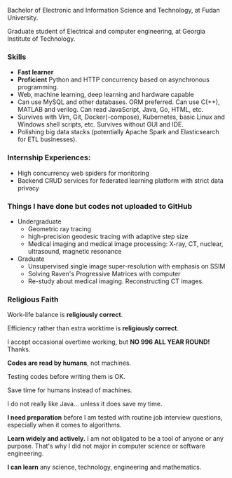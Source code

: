 Bachelor of Electronic and Information Science and Technology, at Fudan University. 

Graduate student of Electrical and computer engineering, at Georgia Institute of Technology.  

### Skills

- **Fast learner**  
- **Proficient** Python and HTTP concurrency based on asynchronous programming.  
- Web, machine learning, deep learning and hardware capable  
- Can use MySQL and other databases. ORM preferred. Can use C(++), MATLAB and verilog. Can read JavaScript, Java, Go, HTML, etc.  
- Survives with Vim, Git, Docker(-compose), Kubernetes, basic Linux and Windows shell scripts, etc. Survives without GUI and IDE.  
- Polishing big data stacks (potentially Apache Spark and Elasticsearch for ETL businesses).  

### Internship Experiences:  

- High concurrency web spiders for monitoring  
- Backend CRUD services for federated learning platform with strict data privacy  

### Things I have done but codes not uploaded to GitHub

- Undergraduate
  - Geometric ray tracing 
  - high-precision geodesic tracing with adaptive step size
  - Medical imaging and medical image processing: X-ray, CT, nuclear, ultrasound, magnetic resonance
- Graduate
  - Unsupervised single image super-resolution with emphasis on SSIM
  - Solving Raven's Progressive Matrices with computer
  - Re-study about medical imaging. Reconstructing CT images.

### Religious Faith  

Work-life balance is **religiously correct**.  

Efficiency rather than extra worktime is **religiously correct**.  

I accept occasional overtime working, but **NO 996 ALL YEAR ROUND!** Thanks.  

**Codes are read by humans**, not machines.  

Testing codes before writing them is OK.  

Save time for humans instead of machines.  

I do not really like Java... unless it does save my time.  

**I need preparation** before I am tested with routine job interview questions, especially when it comes to algorithms.  

**Learn widely and actively.** I am not obligated to be a tool of anyone or any purpose. That's why I did not major in computer science or software engineering.  

**I can learn** any science, technology, engineering and mathematics.  

